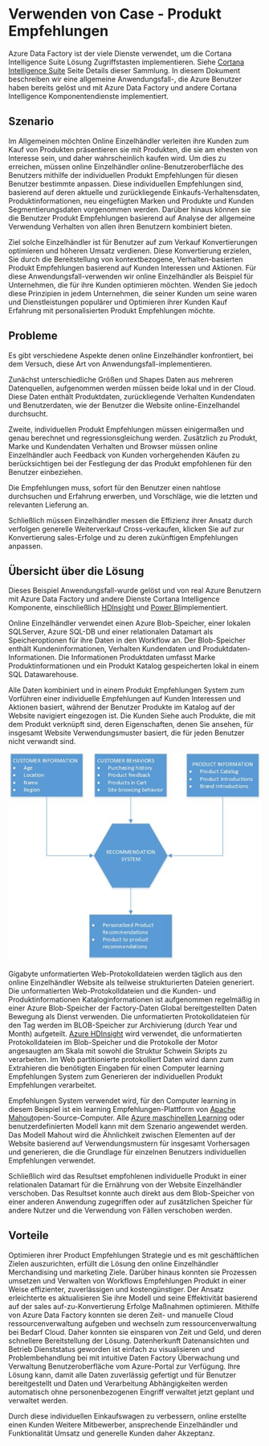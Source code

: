 <properties 
    pageTitle="Daten Factory Anwendungsfall-- Produkt Empfehlungen" 
    description="Informationen Sie zu einer Anwendungsfall-mithilfe von Azure Data Factory zusammen mit anderen Diensten implementiert." 
    services="data-factory" 
    documentationCenter="" 
    authors="sharonlo101" 
    manager="jhubbard" 
    editor="monicar"/>

<tags 
    ms.service="data-factory" 
    ms.workload="data-services" 
    ms.tgt_pltfrm="na" 
    ms.devlang="na" 
    ms.topic="article" 
    ms.date="09/01/2016" 
    ms.author="shlo"/>

# <a name="use-case---product-recommendations"></a>Verwenden von Case - Produkt Empfehlungen 

Azure Data Factory ist der viele Dienste verwendet, um die Cortana Intelligence Suite Lösung Zugriffstasten implementieren.  Siehe [Cortana Intelligence Suite](http://www.microsoft.com/cortanaanalytics) Seite Details dieser Sammlung. In diesem Dokument beschreiben wir eine allgemeine Anwendungsfall-, die Azure Benutzer haben bereits gelöst und mit Azure Data Factory und andere Cortana Intelligence Komponentendienste implementiert.

## <a name="scenario"></a>Szenario

Im Allgemeinen möchten Online Einzelhändler verleiten ihre Kunden zum Kauf von Produkten präsentieren sie mit Produkten, die sie am ehesten von Interesse sein, und daher wahrscheinlich kaufen wird. Um dies zu erreichen, müssen online Einzelhändler online-Benutzeroberfläche des Benutzers mithilfe der individuellen Produkt Empfehlungen für diesen Benutzer bestimmte anpassen. Diese individuellen Empfehlungen sind, basierend auf deren aktuelle und zurückliegende Einkaufs-Verhaltensdaten, Produktinformationen, neu eingefügten Marken und Produkte und Kunden Segmentierungsdaten vorgenommen werden.  Darüber hinaus können sie die Benutzer Produkt Empfehlungen basierend auf Analyse der allgemeine Verwendung Verhalten von allen ihren Benutzern kombiniert bieten.

Ziel solche Einzelhändler ist für Benutzer auf zum Verkauf Konvertierungen optimieren und höheren Umsatz verdienen.  Diese Konvertierung erzielen, Sie durch die Bereitstellung von kontextbezogene, Verhalten-basierten Produkt Empfehlungen basierend auf Kunden Interessen und Aktionen. Für diese Anwendungsfall-verwenden wir online Einzelhändler als Beispiel für Unternehmen, die für ihre Kunden optimieren möchten. Wenden Sie jedoch diese Prinzipien in jedem Unternehmen, die seiner Kunden um seine waren und Dienstleistungen populärer und Optimieren ihrer Kunden Kauf Erfahrung mit personalisierten Produkt Empfehlungen möchte.

## <a name="challenges"></a>Probleme

Es gibt verschiedene Aspekte denen online Einzelhändler konfrontiert, bei dem Versuch, diese Art von Anwendungsfall-implementieren. 

Zunächst unterschiedliche Größen und Shapes Daten aus mehreren Datenquellen, aufgenommen werden müssen beide lokal und in der Cloud. Diese Daten enthält Produktdaten, zurückliegende Verhalten Kundendaten und Benutzerdaten, wie der Benutzer die Website online-Einzelhandel durchsucht. 

Zweite, individuellen Produkt Empfehlungen müssen einigermaßen und genau berechnet und regressionsgleichung werden. Zusätzlich zu Produkt, Marke und Kundendaten Verhalten und Browser müssen online Einzelhändler auch Feedback von Kunden vorhergehenden Käufen zu berücksichtigen bei der Festlegung der das Produkt empfohlenen für den Benutzer einbeziehen. 

Die Empfehlungen muss, sofort für den Benutzer einen nahtlose durchsuchen und Erfahrung erwerben, und Vorschläge, wie die letzten und relevanten Lieferung an. 

Schließlich müssen Einzelhändler messen die Effizienz ihrer Ansatz durch verfolgen generelle Weiterverkauf Cross-verkaufen, klicken Sie auf zur Konvertierung sales-Erfolge und zu deren zukünftigen Empfehlungen anpassen.

## <a name="solution-overview"></a>Übersicht über die Lösung

Dieses Beispiel Anwendungsfall-wurde gelöst und von real Azure Benutzern mit Azure Data Factory und andere Dienste Cortana Intelligence Komponente, einschließlich [HDInsight](https://azure.microsoft.com/services/hdinsight/) und [Power BI](https://powerbi.microsoft.com/)implementiert.

Online Einzelhändler verwendet einen Azure Blob-Speicher, einer lokalen SQLServer, Azure SQL-DB und einer relationalen Datamart als Speicheroptionen für ihre Daten in den Workflow an.  Der Blob-Speicher enthält Kundeninformationen, Verhalten Kundendaten und Produktdaten-Informationen. Die Informationen Produktdaten umfasst Marke Produktinformationen und ein Produkt Katalog gespeicherten lokal in einem SQL Datawarehouse. 

Alle Daten kombiniert und in einem Produkt Empfehlungen System zum Vorführen einer individuelle Empfehlungen auf Kunden Interessen und Aktionen basiert, während der Benutzer Produkte im Katalog auf der Website navigiert eingezogen ist. Die Kunden Siehe auch Produkte, die mit dem Produkt verknüpft sind, deren Eigenschaften, denen Sie ansehen, für insgesamt Website Verwendungsmuster basiert, die für jeden Benutzer nicht verwandt sind.

![Anwendungsfalldiagramme](./media/data-factory-product-reco-usecase/diagram-1.png)

Gigabyte unformatierten Web-Protokolldateien werden täglich aus den online Einzelhändler Website als teilweise strukturierten Dateien generiert. Die unformatierten Web-Protokolldateien und die Kunden- und Produktinformationen Kataloginformationen ist aufgenommen regelmäßig in einer Azure Blob-Speicher der Factory-Daten Global bereitgestellten Daten Bewegung als Dienst verwenden. Die unformatierten Protokolldateien für den Tag werden im BLOB-Speicher zur Archivierung (durch Year und Month) aufgeteilt.  [Azure HDInsight](https://azure.microsoft.com/services/hdinsight/) wird verwendet, die unformatierten Protokolldateien im Blob-Speicher und die Protokolle der Motor angesaugten am Skala mit sowohl die Struktur Schwein Skripts zu verarbeiten. Im Web partitionierte protokolliert Daten wird dann zum Extrahieren die benötigten Eingaben für einen Computer learning Empfehlungen System zum Generieren der individuellen Produkt Empfehlungen verarbeitet.

Empfehlungen System verwendet wird, für den Computer learning in diesem Beispiel ist ein learning Empfehlungen-Plattform von [Apache Mahout](http://mahout.apache.org/)open-Source-Computer.  Alle [Azure maschinellen Learning](https://azure.microsoft.com/services/machine-learning/) oder benutzerdefinierten Modell kann mit dem Szenario angewendet werden.  Das Modell Mahout wird die Ähnlichkeit zwischen Elementen auf der Website basierend auf Verwendungsmustern für insgesamt Vorhersagen und generieren, die die Grundlage für einzelnen Benutzers individuellen Empfehlungen verwendet.

Schließlich wird das Resultset empfohlenen individuelle Produkt in einer relationalen Datamart für die Ernährung von der Website Einzelhändler verschoben.  Das Resultset konnte auch direkt aus dem Blob-Speicher von einer anderen Anwendung zugegriffen oder auf zusätzlichen Speicher für andere Nutzer und die Verwendung von Fällen verschoben werden.

## <a name="benefits"></a>Vorteile

Optimieren ihrer Product Empfehlungen Strategie und es mit geschäftlichen Zielen auszurichten, erfüllt die Lösung den online Einzelhändler Merchandising und marketing Ziele. Darüber hinaus konnten sie Prozessen umsetzen und Verwalten von Workflows Empfehlungen Produkt in einer Weise effizienter, zuverlässigen und kostengünstiger. Der Ansatz erleichterte es aktualisieren Sie ihre Modell und seine Effektivität basierend auf der sales auf-zu-Konvertierung Erfolge Maßnahmen optimieren. Mithilfe von Azure Data Factory konnten sie deren Zeit- und manuelle Cloud ressourcenverwaltung aufgeben und wechseln zum ressourcenverwaltung bei Bedarf Cloud. Daher konnten sie einsparen von Zeit und Geld, und deren schnellere Bereitstellung der Lösung. Datenherkunft Datenansichten und Betrieb Dienststatus geworden ist einfach zu visualisieren und Problembehandlung bei mit intuitive Daten Factory Überwachung und Verwaltung Benutzeroberfläche vom Azure-Portal zur Verfügung. Ihre Lösung kann, damit alle Daten zuverlässig gefertigt und für Benutzer bereitgestellt und Daten und Verarbeitung Abhängigkeiten werden automatisch ohne personenbezogenen Eingriff verwaltet jetzt geplant und verwaltet werden.

Durch diese individuellen Einkaufswagen zu verbessern, online erstellte einen Kunden Weitere Mitbewerber, ansprechende Einzelhändler und Funktionalität Umsatz und generelle Kunden daher Akzeptanz.



  